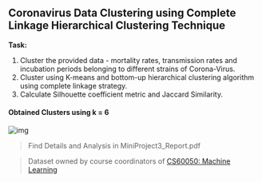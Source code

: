 ## Coronavirus Data Clustering using Complete Linkage Hierarchical Clustering Technique  
**Task:**   
<ol>
<li>Cluster the provided data - mortality rates, transmission rates and incubation periods belonging to different strains of Corona-Virus.</li>  
<li>Cluster using K-means and bottom-up hierarchical clustering algorithm using complete linkage strategy.</li>  
<li>Calculate Silhouette coefficient metric and Jaccard Similarity.</li>
</ol>

#### Obtained Clusters using k = 6
![img](https://user-images.githubusercontent.com/45385843/126279364-00233ea8-0f12-4f4d-8752-224732473ea2.png)

> Find Details and Analysis in MiniProject3_Report.pdf  

> Dataset owned by course coordinators of [CS60050: Machine Learning](http://cse.iitkgp.ac.in/~aritrah/course/theory/ML/Spring2021/)
